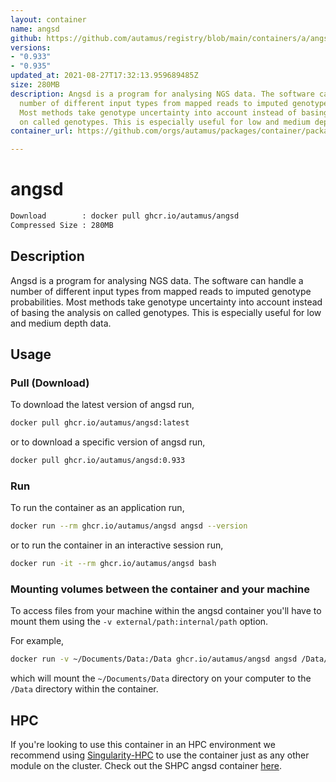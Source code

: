 ```yaml
---
layout: container
name: angsd
github: https://github.com/autamus/registry/blob/main/containers/a/angsd/spack.yaml
versions:
- "0.933"
- "0.935"
updated_at: 2021-08-27T17:32:13.959689485Z
size: 280MB
description: Angsd is a program for analysing NGS data. The software can handle a
  number of different input types from mapped reads to imputed genotype probabilities.
  Most methods take genotype uncertainty into account instead of basing the analysis
  on called genotypes. This is especially useful for low and medium depth data.
container_url: https://github.com/orgs/autamus/packages/container/package/angsd

---
```

# angsd
```bash 
Download        : docker pull ghcr.io/autamus/angsd
Compressed Size : 280MB
```

## Description
Angsd is a program for analysing NGS data. The software can handle a number of different input types from mapped reads to imputed genotype probabilities. Most methods take genotype uncertainty into account instead of basing the analysis on called genotypes. This is especially useful for low and medium depth data.

## Usage
### Pull (Download)
To download the latest version of angsd run,

```bash
docker pull ghcr.io/autamus/angsd:latest
```

or to download a specific version of angsd run,

```bash
docker pull ghcr.io/autamus/angsd:0.933
```
### Run
To run the container as an application run,
```bash
docker run --rm ghcr.io/autamus/angsd angsd --version
```

or to run the container in an interactive session run,
```bash
docker run -it --rm ghcr.io/autamus/angsd bash
```

### Mounting volumes between the container and your machine
To access files from your machine within the angsd container you'll have to mount them using the `-v external/path:internal/path` option.

For example,
```bash
docker run -v ~/Documents/Data:/Data ghcr.io/autamus/angsd angsd /Data/myData.csv
```
which will mount the `~/Documents/Data` directory on your computer to the `/Data` directory within the container.

## HPC
If you're looking to use this container in an HPC environment we recommend using [Singularity-HPC](https://singularity-hpc.readthedocs.io) to use the container just as any other module on the cluster. Check out the SHPC angsd container [here](https://singularityhub.github.io/singularity-hpc/r/ghcr.io-autamus-angsd/).